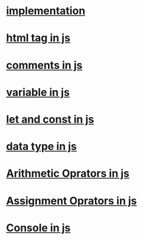 # [implementation](./markdown/implementation.md)
# [html tag in js](./markdown/html%20tag%20in%20js.md)
# [comments in js](./markdown/comments.md)
# [variable in js](./markdown/variable.md)
# [let and const in js](./markdown/letandconst.md)
# [data type in js](./markdown/data%20type.md)
# [Arithmetic Oprators in js](./markdown/arithmetic.md)
# [Assignment Oprators in js](./markdown/assignment.md)
# [Console in js](./markdown/console.md)
